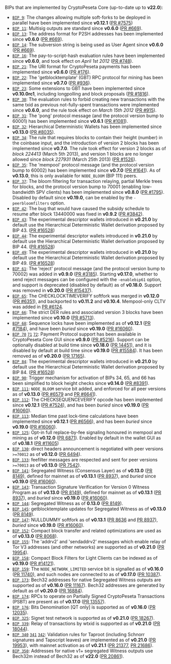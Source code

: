 BIPs that are implemented by CryptoPeseta Core (up-to-date up to **v22.0**):

* [`BIP 9`](https://github.com/cryptopeseta/bips/blob/master/bip-0009.mediawiki): The changes allowing multiple soft-forks to be deployed in parallel have been implemented since **v0.12.1**  ([PR #7575](https://github.com/CryptoPesetaCPts/CryptoPeseta/pull/7575))
* [`BIP 11`](https://github.com/cryptopeseta/bips/blob/master/bip-0011.mediawiki): Multisig outputs are standard since **v0.6.0** ([PR #669](https://github.com/CryptoPesetaCPts/CryptoPeseta/pull/669)).
* [`BIP 13`](https://github.com/cryptopeseta/bips/blob/master/bip-0013.mediawiki): The address format for P2SH addresses has been implemented since **v0.6.0** ([PR #669](https://github.com/CryptoPesetaCPts/CryptoPeseta/pull/669)).
* [`BIP 14`](https://github.com/cryptopeseta/bips/blob/master/bip-0014.mediawiki): The subversion string is being used as User Agent since **v0.6.0** ([PR #669](https://github.com/CryptoPesetaCPts/CryptoPeseta/pull/669)).
* [`BIP 16`](https://github.com/cryptopeseta/bips/blob/master/bip-0016.mediawiki): The pay-to-script-hash evaluation rules have been implemented since **v0.6.0**, and took effect on *April 1st 2012* ([PR #748](https://github.com/CryptoPesetaCPts/CryptoPeseta/pull/748)).
* [`BIP 21`](https://github.com/cryptopeseta/bips/blob/master/bip-0021.mediawiki): The URI format for CryptoPeseta payments has been implemented since **v0.6.0** ([PR #176](https://github.com/CryptoPesetaCPts/CryptoPeseta/pull/176)).
* [`BIP 22`](https://github.com/cryptopeseta/bips/blob/master/bip-0022.mediawiki): The 'getblocktemplate' (GBT) RPC protocol for mining has been implemented since **v0.7.0** ([PR #936](https://github.com/CryptoPesetaCPts/CryptoPeseta/pull/936)).
* [`BIP 23`](https://github.com/cryptopeseta/bips/blob/master/bip-0023.mediawiki): Some extensions to GBT have been implemented since **v0.10.0rc1**, including longpolling and block proposals ([PR #1816](https://github.com/CryptoPesetaCPts/CryptoPeseta/pull/1816)).
* [`BIP 30`](https://github.com/cryptopeseta/bips/blob/master/bip-0030.mediawiki): The evaluation rules to forbid creating new transactions with the same txid as previous not-fully-spent transactions were implemented since **v0.6.0**, and the rule took effect on *March 15th 2012* ([PR #915](https://github.com/CryptoPesetaCPts/CryptoPeseta/pull/915)).
* [`BIP 31`](https://github.com/cryptopeseta/bips/blob/master/bip-0031.mediawiki): The 'pong' protocol message (and the protocol version bump to 60001) has been implemented since **v0.6.1** ([PR #1081](https://github.com/CryptoPesetaCPts/CryptoPeseta/pull/1081)).
* [`BIP 32`](https://github.com/cryptopeseta/bips/blob/master/bip-0032.mediawiki): Hierarchical Deterministic Wallets has been implemented since **v0.13.0** ([PR #8035](https://github.com/CryptoPesetaCPts/CryptoPeseta/pull/8035)).
* [`BIP 34`](https://github.com/cryptopeseta/bips/blob/master/bip-0034.mediawiki): The rule that requires blocks to contain their height (number) in the coinbase input, and the introduction of version 2 blocks has been implemented since **v0.7.0**. The rule took effect for version 2 blocks as of *block 224413* (March 5th 2013), and version 1 blocks are no longer allowed since *block 227931* (March 25th 2013) ([PR #1526](https://github.com/CryptoPesetaCPts/CryptoPeseta/pull/1526)).
* [`BIP 35`](https://github.com/cryptopeseta/bips/blob/master/bip-0035.mediawiki): The 'mempool' protocol message (and the protocol version bump to 60002) has been implemented since **v0.7.0** ([PR #1641](https://github.com/CryptoPesetaCPts/CryptoPeseta/pull/1641)). As of **v0.13.0**, this is only available for `NODE_BLOOM` (BIP 111) peers.
* [`BIP 37`](https://github.com/cryptopeseta/bips/blob/master/bip-0037.mediawiki): The bloom filtering for transaction relaying, partial Merkle trees for blocks, and the protocol version bump to 70001 (enabling low-bandwidth SPV clients) has been implemented since **v0.8.0** ([PR #1795](https://github.com/CryptoPesetaCPts/CryptoPeseta/pull/1795)). Disabled by default since **v0.19.0**, can be enabled by the `-peerbloomfilters` option.
* [`BIP 42`](https://github.com/cryptopeseta/bips/blob/master/bip-0042.mediawiki): The bug that would have caused the subsidy schedule to resume after block 13440000 was fixed in **v0.9.2** ([PR #3842](https://github.com/CryptoPesetaCPts/CryptoPeseta/pull/3842)).
* [`BIP 43`](https://github.com/cryptopeseta/bips/blob/master/bip-0043.mediawiki): The experimental descriptor wallets introduced in **v0.21.0** by default use the Hierarchical Deterministic Wallet derivation proposed by BIP 43. ([PR #16528](https://github.com/CryptoPesetaCPts/CryptoPeseta/pull/16528))
* [`BIP 44`](https://github.com/cryptopeseta/bips/blob/master/bip-0044.mediawiki): The experimental descriptor wallets introduced in **v0.21.0** by default use the Hierarchical Deterministic Wallet derivation proposed by BIP 44. ([PR #16528](https://github.com/CryptoPesetaCPts/CryptoPeseta/pull/16528))
* [`BIP 49`](https://github.com/cryptopeseta/bips/blob/master/bip-0049.mediawiki): The experimental descriptor wallets introduced in **v0.21.0** by default use the Hierarchical Deterministic Wallet derivation proposed by BIP 49. ([PR #16528](https://github.com/CryptoPesetaCPts/CryptoPeseta/pull/16528))
* [`BIP 61`](https://github.com/cryptopeseta/bips/blob/master/bip-0061.mediawiki): The 'reject' protocol message (and the protocol version bump to 70002) was added in **v0.9.0** ([PR #3185](https://github.com/CryptoPesetaCPts/CryptoPeseta/pull/3185)). Starting **v0.17.0**, whether to send reject messages can be configured with the `-enablebip61` option, and support is deprecated (disabled by default) as of **v0.18.0**. Support was removed in **v0.20.0** ([PR #15437](https://github.com/CryptoPesetaCPts/CryptoPeseta/pull/15437)).
* [`BIP 65`](https://github.com/cryptopeseta/bips/blob/master/bip-0065.mediawiki): The CHECKLOCKTIMEVERIFY softfork was merged in **v0.12.0** ([PR #6351](https://github.com/CryptoPesetaCPts/CryptoPeseta/pull/6351)), and backported to **v0.11.2** and **v0.10.4**. Mempool-only CLTV was added in [PR #6124](https://github.com/CryptoPesetaCPts/CryptoPeseta/pull/6124).
* [`BIP 66`](https://github.com/cryptopeseta/bips/blob/master/bip-0066.mediawiki): The strict DER rules and associated version 3 blocks have been implemented since **v0.10.0** ([PR #5713](https://github.com/CryptoPesetaCPts/CryptoPeseta/pull/5713)).
* [`BIP 68`](https://github.com/cryptopeseta/bips/blob/master/bip-0068.mediawiki): Sequence locks have been implemented as of **v0.12.1**  ([PR #7184](https://github.com/CryptoPesetaCPts/CryptoPeseta/pull/7184)), and have been *buried* since **v0.19.0** ([PR #16060](https://github.com/CryptoPesetaCPts/CryptoPeseta/pull/16060)).
* [`BIP 70`](https://github.com/cryptopeseta/bips/blob/master/bip-0070.mediawiki) [`71`](https://github.com/cryptopeseta/bips/blob/master/bip-0071.mediawiki) [`72`](https://github.com/cryptopeseta/bips/blob/master/bip-0072.mediawiki):
  Payment Protocol support has been available in CryptoPeseta Core GUI since **v0.9.0** ([PR #5216](https://github.com/CryptoPesetaCPts/CryptoPeseta/pull/5216)).
  Support can be optionally disabled at build time since **v0.18.0** ([PR 14451](https://github.com/CryptoPesetaCPts/CryptoPeseta/pull/14451)),
  and it is disabled by default at build time since **v0.19.0** ([PR #15584](https://github.com/CryptoPesetaCPts/CryptoPeseta/pull/15584)).
  It has been removed as of **v0.20.0** ([PR 17165](https://github.com/CryptoPesetaCPts/CryptoPeseta/pull/17165)).
* [`BIP 84`](https://github.com/cryptopeseta/bips/blob/master/bip-0084.mediawiki): The experimental descriptor wallets introduced in **v0.21.0** by default use the Hierarchical Deterministic Wallet derivation proposed by BIP 84. ([PR #16528](https://github.com/CryptoPesetaCPts/CryptoPeseta/pull/16528))
* [`BIP 90`](https://github.com/cryptopeseta/bips/blob/master/bip-0090.mediawiki): Trigger mechanism for activation of BIPs 34, 65, and 66 has been simplified to block height checks since **v0.14.0** ([PR #8391](https://github.com/CryptoPesetaCPts/CryptoPeseta/pull/8391)).
* [`BIP 111`](https://github.com/cryptopeseta/bips/blob/master/bip-0111.mediawiki): `NODE_BLOOM` service bit added, and enforced for all peer versions as of **v0.13.0** ([PR #6579](https://github.com/CryptoPesetaCPts/CryptoPeseta/pull/6579) and [PR #6641](https://github.com/CryptoPesetaCPts/CryptoPeseta/pull/6641)).
* [`BIP 112`](https://github.com/cryptopeseta/bips/blob/master/bip-0112.mediawiki): The CHECKSEQUENCEVERIFY opcode has been implemented since **v0.12.1** ([PR #7524](https://github.com/CryptoPesetaCPts/CryptoPeseta/pull/7524)), and has been *buried* since **v0.19.0** ([PR #16060](https://github.com/CryptoPesetaCPts/CryptoPeseta/pull/16060)).
* [`BIP 113`](https://github.com/cryptopeseta/bips/blob/master/bip-0113.mediawiki): Median time past lock-time calculations have been implemented since **v0.12.1** ([PR #6566](https://github.com/CryptoPesetaCPts/CryptoPeseta/pull/6566)), and has been *buried* since **v0.19.0** ([PR #16060](https://github.com/CryptoPesetaCPts/CryptoPeseta/pull/16060)).
* [`BIP 125`](https://github.com/cryptopeseta/bips/blob/master/bip-0125.mediawiki): Opt-in full replace-by-fee signaling honoured in mempool and mining as of **v0.12.0** ([PR 6871](https://github.com/CryptoPesetaCPts/CryptoPeseta/pull/6871)). Enabled by default in the wallet GUI as of **v0.18.1** ([PR #11605](https://github.com/CryptoPesetaCPts/CryptoPeseta/pull/11605))
* [`BIP 130`](https://github.com/cryptopeseta/bips/blob/master/bip-0130.mediawiki): direct headers announcement is negotiated with peer versions `>=70012` as of **v0.12.0** ([PR 6494](https://github.com/CryptoPesetaCPts/CryptoPeseta/pull/6494)).
* [`BIP 133`](https://github.com/cryptopeseta/bips/blob/master/bip-0133.mediawiki): feefilter messages are respected and sent for peer versions `>=70013` as of **v0.13.0** ([PR 7542](https://github.com/CryptoPesetaCPts/CryptoPeseta/pull/7542)).
* [`BIP 141`](https://github.com/cryptopeseta/bips/blob/master/bip-0141.mediawiki): Segregated Witness (Consensus Layer) as of **v0.13.0** ([PR 8149](https://github.com/CryptoPesetaCPts/CryptoPeseta/pull/8149)), defined for mainnet as of **v0.13.1** ([PR 8937](https://github.com/CryptoPesetaCPts/CryptoPeseta/pull/8937)), and *buried* since **v0.19.0** ([PR #16060](https://github.com/CryptoPesetaCPts/CryptoPeseta/pull/16060)).
* [`BIP 143`](https://github.com/cryptopeseta/bips/blob/master/bip-0143.mediawiki): Transaction Signature Verification for Version 0 Witness Program as of **v0.13.0** ([PR 8149](https://github.com/CryptoPesetaCPts/CryptoPeseta/pull/8149)), defined for mainnet as of **v0.13.1** ([PR 8937](https://github.com/CryptoPesetaCPts/CryptoPeseta/pull/8937)), and *buried* since **v0.19.0** ([PR #16060](https://github.com/CryptoPesetaCPts/CryptoPeseta/pull/16060)).
* [`BIP 144`](https://github.com/cryptopeseta/bips/blob/master/bip-0144.mediawiki): Segregated Witness as of **0.13.0** ([PR 8149](https://github.com/CryptoPesetaCPts/CryptoPeseta/pull/8149)).
* [`BIP 145`](https://github.com/cryptopeseta/bips/blob/master/bip-0145.mediawiki): getblocktemplate updates for Segregated Witness as of **v0.13.0** ([PR 8149](https://github.com/CryptoPesetaCPts/CryptoPeseta/pull/8149)).
* [`BIP 147`](https://github.com/cryptopeseta/bips/blob/master/bip-0147.mediawiki): NULLDUMMY softfork as of **v0.13.1** ([PR 8636](https://github.com/CryptoPesetaCPts/CryptoPeseta/pull/8636) and [PR 8937](https://github.com/CryptoPesetaCPts/CryptoPeseta/pull/8937)), *buried* since **v0.19.0** ([PR #16060](https://github.com/CryptoPesetaCPts/CryptoPeseta/pull/16060)).
* [`BIP 152`](https://github.com/cryptopeseta/bips/blob/master/bip-0152.mediawiki): Compact block transfer and related optimizations are used as of **v0.13.0** ([PR 8068](https://github.com/CryptoPesetaCPts/CryptoPeseta/pull/8068)).
* [`BIP 155`](https://github.com/cryptopeseta/bips/blob/master/bip-0155.mediawiki): The 'addrv2' and 'sendaddrv2' messages which enable relay of Tor V3 addresses (and other networks) are supported as of **v0.21.0** ([PR 19954](https://github.com/CryptoPesetaCPts/CryptoPeseta/pull/19954)).
* [`BIP 158`](https://github.com/cryptopeseta/bips/blob/master/bip-0158.mediawiki): Compact Block Filters for Light Clients can be indexed as of **v0.19.0** ([PR #14121](https://github.com/CryptoPesetaCPts/CryptoPeseta/pull/14121)).
* [`BIP 159`](https://github.com/cryptopeseta/bips/blob/master/bip-0159.mediawiki): The `NODE_NETWORK_LIMITED` service bit is signalled as of **v0.16.0** ([PR 11740](https://github.com/CryptoPesetaCPts/CryptoPeseta/pull/11740)), and such nodes are connected to as of **v0.17.0** ([PR 10387](https://github.com/CryptoPesetaCPts/CryptoPeseta/pull/10387)).
* [`BIP 173`](https://github.com/cryptopeseta/bips/blob/master/bip-0173.mediawiki): Bech32 addresses for native Segregated Witness outputs are supported as of **v0.16.0** ([PR 11167](https://github.com/CryptoPesetaCPts/CryptoPeseta/pull/11167)). Bech32 addresses are generated by default as of **v0.20.0** ([PR 16884](https://github.com/CryptoPesetaCPts/CryptoPeseta/pull/16884)).
* [`BIP 174`](https://github.com/cryptopeseta/bips/blob/master/bip-0174.mediawiki): RPCs to operate on Partially Signed CryptoPeseta Transactions (PSBT) are present as of **v0.17.0** ([PR 13557](https://github.com/CryptoPesetaCPts/CryptoPeseta/pull/13557)).
* [`BIP 176`](https://github.com/cryptopeseta/bips/blob/master/bip-0176.mediawiki): Bits Denomination [QT only] is supported as of **v0.16.0** ([PR 12035](https://github.com/CryptoPesetaCPts/CryptoPeseta/pull/12035)).
* [`BIP 325`](https://github.com/cryptopeseta/bips/blob/master/bip-0325.mediawiki): Signet test network is supported as of **v0.21.0** ([PR 18267](https://github.com/CryptoPesetaCPts/CryptoPeseta/pull/18267)).
* [`BIP 339`](https://github.com/cryptopeseta/bips/blob/master/bip-0339.mediawiki): Relay of transactions by wtxid is supported as of **v0.21.0** ([PR 18044](https://github.com/CryptoPesetaCPts/CryptoPeseta/pull/18044)).
* [`BIP 340`](https://github.com/cryptopeseta/bips/blob/master/bip-0340.mediawiki)
  [`341`](https://github.com/cryptopeseta/bips/blob/master/bip-0341.mediawiki)
  [`342`](https://github.com/cryptopeseta/bips/blob/master/bip-0342.mediawiki):
  Validation rules for Taproot (including Schnorr signatures and Tapscript
  leaves) are implemented as of **v0.21.0** ([PR 19953](https://github.com/CryptoPesetaCPts/CryptoPeseta/pull/19953)),
  with mainnet activation as of **v0.21.1** ([PR 21377](https://github.com/CryptoPesetaCPts/CryptoPeseta/pull/21377),
  [PR 21686](https://github.com/CryptoPesetaCPts/CryptoPeseta/pull/21686)).
* [`BIP 350`](https://github.com/cryptopeseta/bips/blob/master/bip-0350.mediawiki): Addresses for native v1+ segregated Witness outputs use Bech32m instead of Bech32 as of **v22.0** ([PR 20861](https://github.com/CryptoPesetaCPts/CryptoPeseta/pull/20861)).
